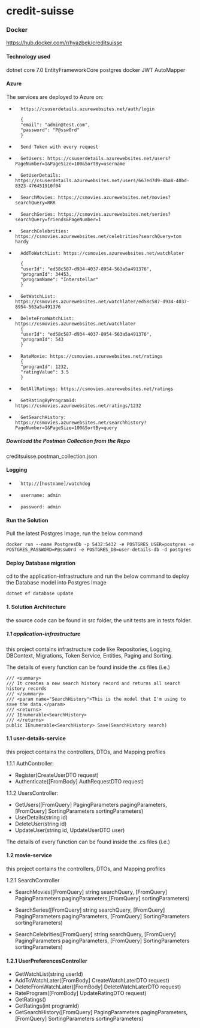 # credit-suisse

### Docker
https://hub.docker.com/r/hyazbek/creditsuisse

#### Technology used
dotnet core 7.0
EntityFrameworkCore
postgres
docker
JWT
AutoMapper

#### Azure
The services are deployed to Azure on:
-       https://csuserdetails.azurewebsites.net/auth/login

        {
        "email": "admin@test.com",
        "password": "P@ssw0rd"
        }

-       Send Token with every request
-       GetUsers: https://csuserdetails.azurewebsites.net/users?PageNumber=1&PageSize=100&SortBy=username
-       GetUserDetails: https://csuserdetails.azurewebsites.net/users/667ed7d9-8ba8-40bd-8323-476451910f04
-       SearchMovies: https://csmovies.azurewebsites.net/movies?searchQuery=RRR
-       SearchSeries: https://csmovies.azurewebsites.net/series?searchQuery=friends&PageNumber=1
-       SearchCelebrities: https://csmovies.azurewebsites.net/celebrities?searchQuery=tom hardy
-       AddToWatchList: https://csmovies.azurewebsites.net/watchlater
        
        {
        "userId": "ed58c587-d934-4037-8954-563a5a491376",
        "programId": 34453,
        "programName": "Interstellar"
        }
-       GetWatchList: https://csmovies.azurewebsites.net/watchlater/ed58c587-d934-4037-8954-563a5a491376
-       DeleteFromWatchList: https://csmovies.azurewebsites.net/watchlater
        {
        "userId": "ed58c587-d934-4037-8954-563a5a491376",
        "programId": 543
        }
-       RateMovie: https://csmovies.azurewebsites.net/ratings
        {
        "programId": 1232,
        "ratingValue": 3.5
        }
-       GetAllRatings: https://csmovies.azurewebsites.net/ratings
-       GetRatingByProgramId: https://csmovies.azurewebsites.net/ratings/1232
-       GetSearchHistory: https://csmovies.azurewebsites.net/searchhistory?PageNumber=1&PageSize=100&SortBy=query

##### Download the Postman Collection from the Repo
creditsuisse.postman_collection.json


#### Logging
-       http://[hostname]/watchdog
-       username: admin
-       password: admin

#### Run the Solution
Pull the latest Postgres Image, run the below command
```
docker run --name PostgresDb -p 5432:5432 -e POSTGRES_USER=postgres -e POSTGRES_PASSWORD=P@ssw0rd -e POSTGRES_DB=user-details-db -d postgres
```

#### Deploy Database migration
cd to the application-infrastructure and run the below command to deploy the Database model into Postgres Image
```
dotnet ef database update
```

#### 1. Solution Architecture
the source code can be found in src folder, the unit tests are in tests folder.

##### 1.1   application-infrastructure
this project contains infrastructure code like Repositories, Logging, DBContext, Migrations, Token Service, Entities, Paging and Sorting.

The details of every function can be found inside the .cs files (i.e.)
```
/// <summary>
/// It creates a new search history record and returns all search history records
/// </summary>
/// <param name="SearchHistory">This is the model that I'm using to save the data.</param>
/// <returns>
/// IEnumerable<SearchHistory>
/// </returns>
public IEnumerable<SearchHistory> Save(SearchHistory search)
```
#### 1.1    user-details-service
this project contains the controllers, DTOs, and Mapping profiles

1.1.1   AuthController:
-   Register(CreateUserDTO request)
-   Authenticate([FromBody] AuthRequestDTO request)

1.1.2   UsersController: 
-   GetUsers([FromQuery] PagingParameters pagingParameters,
        [FromQuery] SortingParameters sortingParameters)
-   UserDetails(string id)
-   DeleteUser(string id)
-   UpdateUser(string id, UpdateUserDTO user)

The details of every function can be found inside the .cs files (i.e.)

#### 1.2    movie-service
this project contains the controllers, DTOs, and Mapping profiles

1.2.1   SearchController
-   SearchMovies([FromQuery] string searchQuery, [FromQuery] PagingParameters pagingParameters,[FromQuery]  sortingParameters)

-    SearchSeries([FromQuery] string searchQuery, [FromQuery] PagingParameters pagingParameters, [FromQuery] SortingParameters sortingParameters)

-   SearchCelebrities([FromQuery] string searchQuery, [FromQuery] PagingParameters pagingParameters, [FromQuery] SortingParameters sortingParameters)

#### 1.2.1   UserPreferencesController
-   GetWatchList(string userId)
-   AddToWatchLater([FromBody] CreateWatchLaterDTO request)
-   DeleteFromWatchLater([FromBody] DeleteWatchLaterDTO request)
-   RateProgram([FromBody] UpdateRatingDTO request)
-   GetRatings()
-   GetRatings(int programId)
-   GetSearchHistory([FromQuery] PagingParameters pagingParameters, [FromQuery] SortingParameters sortingParameters)
